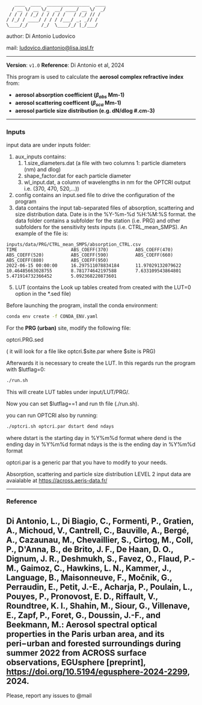 ```
   ____  ____  ________________  ____
  / __ \/ __ \/_  __/ ____/ __ \/  _/
 / / / / /_/ / / / / /   / /_/ // /
/ /_/ / ____/ / / / /___/ _, _// /
\____/_/     /_/  \____/_/ |_/___/

```
author: Di Antonio Ludovico

mail: ludovico.diantonio@lisa.ipsl.fr

---


**Version**: `v1.0`
**Reference**: Di Antonio et al, 2024

This program is used to calculate the **aerosol complex refractive index** from:
- **aerosol absorption coefficient ($\beta_{abs}$ Mm-1)**
- **aerosol scattering coefficent ($\beta_{sca}$ Mm-1)**
- **aerosol particle size distribution (e.g. dN/dlog #.cm-3)**

---

### Inputs

input data are under inputs folder:

1. aux_inputs contains:
    1. 1.size_diameters.dat (a file with two columns 1: particle diameters (nm) and dlog)
    2. shape_factor.dat for each particle diameter
    3. wl_input.dat, a column of wavelengths in nm for the OPTCRI output i.e. (370, 470, 520,...))
4. config contains an input.sed file to drive the configuration of the program
3. data contains the input tab-separated files of absorption, scattering and size distribution data. Date is in the %Y-%m-%d %H:%M:%S format. the data folder contains a subfolder for the station (i.e. PRG) and other subfolders for the sensitivity tests inputs (i.e. CTRL_mean_SMPS). An example of the file is:


```
inputs/data/PRG/CTRL_mean_SMPS/absorption_CTRL.csv
TIME                    ABS_COEFF(370)          ABS_COEFF(470)          ABS_COEFF(520)          ABS_COEFF(590)          ABS_COEFF(660)          ABS_COEFF(880)          ABS_COEFF(950)
2022-06-15 00:00:00     16.297511078834184      11.97029132079622       10.46485663028755       8.781774642197588       7.633109543864801       5.471914732366452       5.092368220873601

```

5. LUT (contains the Look up tables created from created with the LUT=0 option in the *.sed file)


Before launching the program,
install the conda environment: 

```bash
conda env create -f CONDA_ENV.yaml
```

For the **PRG (urban)** site, modify the following file:

optcri.PRG.sed

( it will look for a file like optcri.$site.par where $site is PRG)

Afterwards it is necessary to create the LUT. In this regards run the program with $lutflag=0:

```bash
./run.sh
```
This will create LUT tables under input/LUT/PRG/.

Now you can set $lutflag==1 and run th file (./run.sh).

you can run OPTCRI also by running:
```bash
./optcri.sh optcri.par dstart dend ndays
```
where dstart is the starting day in %Y%m%d format
where dend  is the ending day in %Y%m%d format
ndays is the is the ending day in %Y%m%d format

optcri.par is a generic par that you have to modify to your needs.



Absorption, scattering and particle size distribution LEVEL 2 input data are avaialable at https://across.aeris-data.fr/


---
### Reference

Di Antonio, L., Di Biagio, C., Formenti, P., Gratien, A., Michoud, V., Cantrell, C., Bauville, A., Bergé, A., Cazaunau, M., Chevaillier, S., Cirtog, M., Coll, P., D'Anna, B., de Brito, J. F., De Haan, D. O., Dignum, J. R., Deshmukh, S., Favez, O., Flaud, P.-M., Gaimoz, C., Hawkins, L. N., Kammer, J., Language, B., Maisonneuve, F., Močnik, G., Perraudin, E., Petit, J.-E., Acharja, P., Poulain, L., Pouyes, P., Pronovost, E. D., Riffault, V., Roundtree, K. I., Shahin, M., Siour, G., Villenave, E., Zapf, P., Foret, G., Doussin, J.-F., and Beekmann, M.: Aerosol spectral optical properties in the Paris urban area, and its peri−urban and forested surroundings during summer 2022 from ACROSS surface observations, EGUsphere [preprint], https://doi.org/10.5194/egusphere-2024-2299, 2024. 
---

Please, report any issues to @mail
